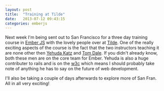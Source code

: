 ```yaml
---
layout: post
title:  "Training at Tilde"
date:   2013-07-12 09:43:15
categories: emberjs
---
```


Next week I'm being sent out to San Francisco for a three day training course in
[Ember JS][emberjs] with the lovely people over at [Tilde][tilde]. One of the
really exciting aspects of the course is the fact that the two instructors
teaching it are none other then [Yehuda Katz][katztwitter] and [Tom
Dale][tomtwitter]. If you didn't already know, both these men are on the core
team for Ember. Yehuda is also a huge contributer to rails and is on the
[w3c][w3c] which means I should probably take note of anything he has to say on
the future of web development.

I'll also be taking a couple of days afterwards to explore more of San Fran. All
in all very exciting!

[emberjs]: http://emberjs.com/
[tilde]: http://www.tilde.io/
[katztwitter]: https://twitter.com/wycats
[tomtwitter]: https://twitter.com/tomdale
[w3c]: http://www.w3.org/
